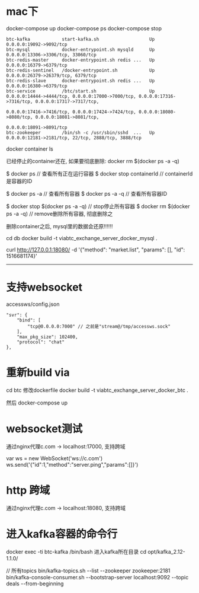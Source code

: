 # mac下 

docker-compose up
docker-compose ps
docker-compose stop


```
btc-kafka            start-kafka.sh                   Up      0.0.0.0:19092->9092/tcp                                                                                       
btc-mysql            docker-entrypoint.sh mysqld      Up      0.0.0.0:13306->3306/tcp, 33060/tcp                                                                            
btc-redis-master     docker-entrypoint.sh redis ...   Up      0.0.0.0:16379->6379/tcp                                                                                       
btc-redis-sentinel   /docker-entrypoint.sh            Up      0.0.0.0:26379->26379/tcp, 6379/tcp                                                                            
btc-redis-slave      docker-entrypoint.sh redis ...   Up      0.0.0.0:16380->6379/tcp                                                                                       
btc-service          /btc/start.sh                    Up      0.0.0.0:14444->4444/tcp, 0.0.0.0:17000->7000/tcp, 0.0.0.0:17316->7316/tcp, 0.0.0.0:17317->7317/tcp,           
                                                              0.0.0.0:17416->7416/tcp, 0.0.0.0:17424->7424/tcp, 0.0.0.0:18080->8080/tcp, 0.0.0.0:18081->8081/tcp,           
                                                              0.0.0.0:18091->8091/tcp                                                                                       
btc-zookeeper        /bin/sh -c /usr/sbin/sshd  ...   Up      0.0.0.0:12181->2181/tcp, 22/tcp, 2888/tcp, 3888/tcp 
```

docker container ls

已经停止的container还在, 如果要彻底删除: docker  rm $(docker ps -a -q) 

$ docker ps // 查看所有正在运行容器
$ docker stop containerId // containerId 是容器的ID

$ docker ps -a // 查看所有容器
$ docker ps -a -q // 查看所有容器ID

$ docker stop $(docker ps -a -q) //  stop停止所有容器
$ docker rm $(docker ps -a -q) //   remove删除所有容器, 彻底删除之

删除container之后, mysql里的数据会还原!!!!!!

cd db
docker build -t viabtc_exchange_server_docker_mysql .

curl  http://127.0.0.1:18080/ -d '{"method": "market.list", "params": [], "id": 1516681174}'

----------------------------------

# 支持websocket
accessws/config.json
```
"svr": {
    "bind": [
        "tcp@0.0.0.0:7000" // 之前是"stream@/tmp/accessws.sock"
    ],
    "max_pkg_size": 102400,
    "protocol": "chat"
},
```

# 重新build via

cd btc
修改dockerfile
docker build -t viabtc_exchange_server_docker_btc .

然后
docker-compose up

# websocket测试

通过nginx代理c.com -> localhost:17000, 支持跨域

var ws = new WebSocket('ws://c.com')
ws.send('{"id":1,"method":"server.ping","params":[]}')

# http 跨域

通过nginx代理c.com -> localhost:18080, 支持跨域


# 进入kafka容器的命令行

docker exec -ti btc-kafka /bin/bash
进入kafka所在目录
cd opt/kafka_2.12-1.1.0/

// 所有topics
bin/kafka-topics.sh --list --zookeeper zookeeper:2181
bin/kafka-console-consumer.sh --bootstrap-server localhost:9092 --topic deals --from-beginning

